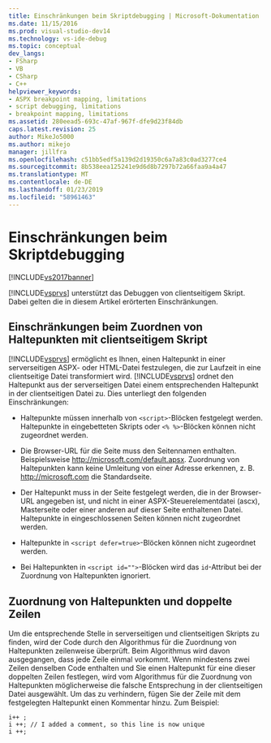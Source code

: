 ```yaml
---
title: Einschränkungen beim Skriptdebugging | Microsoft-Dokumentation
ms.date: 11/15/2016
ms.prod: visual-studio-dev14
ms.technology: vs-ide-debug
ms.topic: conceptual
dev_langs:
- FSharp
- VB
- CSharp
- C++
helpviewer_keywords:
- ASPX breakpoint mapping, limitations
- script debugging, limitations
- breakpoint mapping, limitations
ms.assetid: 280eead5-693c-47af-967f-dfe9d23f84db
caps.latest.revision: 25
author: MikeJo5000
ms.author: mikejo
manager: jillfra
ms.openlocfilehash: c51bb5edf5a139d2d19350c6a7a83c0ad3277ce4
ms.sourcegitcommit: 8b538eea125241e9d6d8b7297b72a66faa9a4a47
ms.translationtype: MT
ms.contentlocale: de-DE
ms.lasthandoff: 01/23/2019
ms.locfileid: "58961463"
---
```

# <a name="limitations-on-script-debugging"></a>Einschränkungen beim Skriptdebugging
[!INCLUDE[vs2017banner](../includes/vs2017banner.md)]

[!INCLUDE[vsprvs](../includes/vsprvs-md.md)] unterstützt das Debuggen von clientseitigem Skript. Dabei gelten die in diesem Artikel erörterten Einschränkungen.  
  
## <a name="limitations-on-breakpoint-mapping-with-client-side-script"></a>Einschränkungen beim Zuordnen von Haltepunkten mit clientseitigem Skript  
 [!INCLUDE[vsprvs](../includes/vsprvs-md.md)] ermöglicht es Ihnen, einen Haltepunkt in einer serverseitigen ASPX- oder HTML-Datei festzulegen, die zur Laufzeit in eine clientseitige Datei transformiert wird. [!INCLUDE[vsprvs](../includes/vsprvs-md.md)] ordnet den Haltepunkt aus der serverseitigen Datei einem entsprechenden Haltepunkt in der clientseitigen Datei zu. Dies unterliegt den folgenden Einschränkungen:  
  
-   Haltepunkte müssen innerhalb von `<script>`-Blöcken festgelegt werden. Haltepunkte in eingebetteten Skripts oder `<% %>`-Blöcken können nicht zugeordnet werden.  
  
-   Die Browser-URL für die Seite muss den Seitennamen enthalten. Beispielsweise http://microsoft.com/default.apsx. Zuordnung von Haltepunkten kann keine Umleitung von einer Adresse erkennen, z. B. http://microsoft.com die Standardseite.  
  
-   Der Haltepunkt muss in der Seite festgelegt werden, die in der Browser-URL angegeben ist, und nicht in einer ASPX-Steuerelementdatei (ascx), Masterseite oder einer anderen auf dieser Seite enthaltenen Datei. Haltepunkte in eingeschlossenen Seiten können nicht zugeordnet werden.  
  
-   Haltepunkte in `<script defer=true>`-Blöcken können nicht zugeordnet werden.  
  
-   Bei Haltepunkten in `<script id="">`-Blöcken wird das `id`-Attribut bei der Zuordnung von Haltepunkten ignoriert.  
  
## <a name="breakpoint-mapping-and-duplicate-lines"></a>Zuordnung von Haltepunkten und doppelte Zeilen  
 Um die entsprechende Stelle in serverseitigen und clientseitigen Skripts zu finden, wird der Code durch den Algorithmus für die Zuordnung von Haltepunkten zeilenweise überprüft. Beim Algorithmus wird davon ausgegangen, dass jede Zeile einmal vorkommt. Wenn mindestens zwei Zeilen denselben Code enthalten und Sie einen Haltepunkt für eine dieser doppelten Zeilen festlegen, wird vom Algorithmus für die Zuordnung von Haltepunkten möglicherweise die falsche Entsprechung in der clientseitigen Datei ausgewählt. Um das zu verhindern, fügen Sie der Zeile mit dem festgelegten Haltepunkt einen Kommentar hinzu. Zum Beispiel:  
  
```  
i++ ;  
i ++; // I added a comment, so this line is now unique  
i ++;  
```
